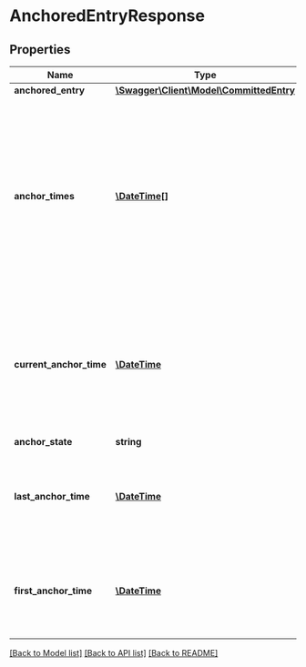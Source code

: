 # AnchoredEntryResponse

## Properties
Name | Type | Description | Notes
------------ | ------------- | ------------- | -------------
**anchored_entry** | [**\Swagger\Client\Model\CommittedEntry**](CommittedEntry.md) |  | 
**anchor_times** | [**\DateTime[]**](\DateTime.md) | All the times at which the Entry with the same Id was anchored in the blockchain in ISO 8601 format. The first, current and last Anchor Times will also be in this list | [optional] 
**current_anchor_time** | [**\DateTime**](\DateTime.md) | The current anchor time (this is not necessarely the last anchor time!) of the entry (if any) in the blockchain in ISO 8601 format | [optional] 
**anchor_state** | **string** |  | 
**last_anchor_time** | [**\DateTime**](\DateTime.md) | The last anchor time of the entry (if any) in the blockchain in ISO 8601 format | [optional] 
**first_anchor_time** | [**\DateTime**](\DateTime.md) | The first anchor time of the entry (if any) in the blockchain in ISO 8601 format | [optional] 

[[Back to Model list]](../README.md#documentation-for-models) [[Back to API list]](../README.md#documentation-for-api-endpoints) [[Back to README]](../README.md)



